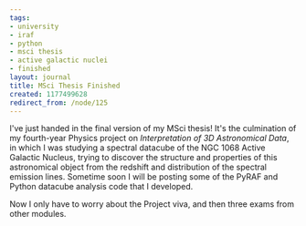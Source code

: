 ```yaml
---
tags:
- university
- iraf
- python
- msci thesis
- active galactic nuclei
- finished
layout: journal
title: MSci Thesis Finished
created: 1177499628
redirect_from: /node/125
---
```

I've just handed in the final version of my MSci thesis! It's the culmination of my fourth-year Physics project on _Interpretation of 3D Astronomical Data_, in which I was studying a spectral datacube of the NGC 1068 Active Galactic Nucleus, trying to discover the structure and properties of this astronomical object from the redshift and distribution of the spectral emission lines. Sometime soon I will be posting some of the PyRAF and Python datacube analysis code that I developed. 

Now I only have to worry about the Project viva, and then three exams from other modules.
